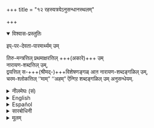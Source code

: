 +++
title = "१२ रहस्यत्रयेऽनुसन्धानस्थलम्"

+++

<details open><summary>विश्वास-प्रस्तुतिः</summary>

इप्-पर-देवता-पारमार्थ्यम् उम्  

तिरु-मन्त्रत्तिल् प्रथमाक्षरत्तिल् +++(अकारे)+++ उम्  
नारायण-शब्दत्तिल् उम्,  
द्वयत्तिल् स-+++(श्रीमद्-)+++विशेषणङ्गळ् आऩ नारायण-शब्दङ्गळिल् उम्,  
चरम-श्लोकत्तिल् ‘‘माम्” ‘‘अहम्” ऎन्गिऱ शब्दङ्गळिल् उम् अनुसन्धेयम्. 
</details>

<details><summary>नीलमेघः (सं)</summary>

इदं देवतापारमार्थ्यं  
श्रीमन्त्रे प्रथमाक्षरे +++(अकारे)+++, नारायण-शब्दे च,  
द्वये स-+++(श्रीमद्-)+++विशेषणयोर् नारायणशब्दयोः,  
चरमश्लोके "माम् अहम्" इति शब्दयोश् चानुसन्धेयम् । 
</details>

<details><summary>English</summary>

This truth about Bhagavān being the Supreme Deity  
should be considered as present in the first letter a of aum in Tirumantra  
and in the word Nārāyaṇa therein  
and in the word Nārāyaṇa  occurring in Dvayam along with its attribute Śrīman (along with Śrī or Lakṣmī )  
and likewise in the words 'me' and 'I' occurring in the Carama Śloka.
</details>

<details><summary>Español</summary>

This truth about Bhagavān being the Supreme Deity  
should be considered as present in the first letter a of aum in Tirumantra  
and in the word Nārāyaṇa therein  
and in the word Nārāyaṇa  occurring in Dvayam along with its attribute Śrīman (along with Śrī or Lakṣmī )  
and likewise in the words 'me' and 'I' occurring in the Carama Śloka.
</details>

<details><summary>सारबोधिनी</summary>

रहस्यत्रयनिष्ठनुक्कु रहस्यङ्गळिल् इव्विशेषङ्गळै यऱियुम् स्थलत्तैक् काट्टुगिऱार् इप्परदेवतेत्यादियाल्. पारमार्थ्यम् - ब्रह्मरुद्राद्युत्कर्षावहङ्गळान उक्तविशेषङ्गळ्. उम्मैयाल् परदेवतैयै अनुसन्धिक्कुम् स्थलत्तिलेये तत्पारमार्थ्यमुमनुसन्धेयमॆऩ्ऱु द्योतितमागिऱदु. धर्मियै अनुसन्धित्तवाऱे सामान्येन तद्धर्मङ्गळुमुपस्थितङ्गळागुमागैयाल् धर्मिप्रतिपादकस्थलमे धर्मानुसन्धानत्तुक्कुम् स्थलमॆऩ्ऱु करुत्तु.  
सविशेषणङ्गळान नारायणशब्दङ्गळिलुमिति । अवैगळिल् लक्ष्मीपतित्वादिरूपविशेषङ्गळ् अभिधा-वृत्त्यैवानुसन्धेयङ्गळागुमिऱे.  
</details>


<details><summary>मूलम्</summary>

इप्परदेवतापारमार्थ्यमुम् तिरुमन्त्रत्तिल् प्रथमाक्षरत्तिलुम् नारायणशब्दत्तिलुम्,  
द्वयत्तिल् सविशेषणङ्गळान नारायणशब्दङ्गळिलुम्, चरमश्लोकत्तिल् ‘‘माम्” ‘‘अहम्” ऎन्गिऱ शब्दङ्गळिलुम् अनुसन्धेयम्. 
</details>

